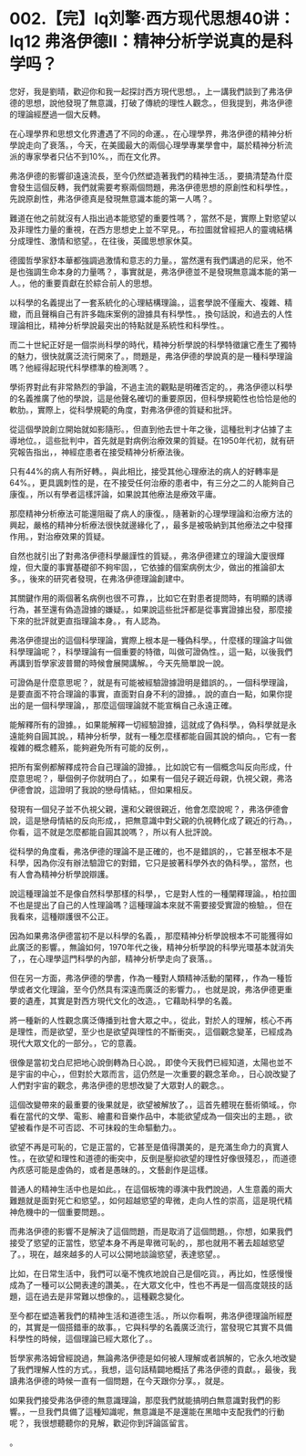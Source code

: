 # 002.【完】lq刘擎·西方现代思想40讲：lq12 弗洛伊德II：精神分析学说真的是科学吗？

您好，我是劉晴，歡迎你和我一起探討西方現代思想。，上一講我們談到了弗洛伊德的思想，說他發現了無意識，打破了傳統的理性人觀念。，但我提到，弗洛伊德的理論經歷過一個大反轉。

在心理學界和思想文化界遭遇了不同的命運。，在心理學界，弗洛伊德的精神分析學說走向了衰落。，今天，在美國最大的兩個心理學專業學會中，屬於精神分析流派的專家學者只佔不到10%。，而在文化界。

弗洛伊德的影響卻遠遠流長，至今仍然塑造著我們的精神生活。，要搞清楚為什麼會發生這個反轉，我們就需要考察兩個問題，弗洛伊德思想的原創性和科學性。，先說原創性，弗洛伊德真是發現無意識本能的第一人嗎？。

難道在他之前就沒有人指出過本能慾望的重要性嗎？，當然不是，實際上對慾望以及非理性力量的重視，在西方思想史上並不罕見。，布拉圖就曾經把人的靈魂結構分成理性、激情和慾望。，在往後，英國思想家休莫。

德國哲學家舒本華都強調過激情和意志的力量。，當然還有我們講過的尼采，他不是也強調生命本身的力量嗎？，事實就是，弗洛伊德並不是發現無意識本能的第一人。，他的重要貢獻在於綜合前人的思想。

以科學的名義提出了一套系統化的心理結構理論。，這套學說不僅龐大、複雜、精緻，而且聲稱自己有許多臨床案例的證據具有科學性。，換句話說，和過去的人性理論相比，精神分析學說最突出的特點就是系統性和科學性。。

而二十世紀正好是一個崇尚科學的時代，精神分析學說的科學特徵讓它產生了獨特的魅力，很快就廣泛流行開來了。，問題是，弗洛伊德的學說真的是一種科學理論嗎？他經得起現代科學標準的檢測嗎？。

學術界對此有非常熱烈的爭論，不過主流的觀點是明確否定的。，弗洛伊德以科學的名義推廣了他的學說，這是他聲名確切的重要原因，但科學規範性也恰恰是他的軟肋。，實際上，從科學規範的角度，對弗洛伊德的質疑和批評。

從這個學說創立開始就如影隨形。，但直到他去世十年之後，這種批判才佔據了主導地位。，這些批判中，首先就是對病例治療效果的質疑。在1950年代初，就有研究報告指出，，神經症患者在接受精神分析療法後。

只有44%的病人有所好轉。，與此相比，接受其他心理療法的病人的好轉率是64%。，更具諷刺性的是，在不接受任何治療的患者中，有三分之二的人能夠自己康復。，所以有學者這樣評論，如果說其他療法是療效平庸。

那麼精神分析療法可能還阻礙了病人的康復。，隨著新的心理學理論和治療方法的興起，嚴格的精神分析療法很快就邊緣化了，，最多是被吸納到其他療法之中發揮作用。，對治療效果的質疑。

自然也就引出了對弗洛伊德科學嚴謹性的質疑。，弗洛伊德建立的理論大廈很輝煌，但大廈的事實基礎卻不夠牢固，，它依據的個案病例太少，做出的推論卻太多。，後來的研究者發現，在弗洛伊德理論創建中。

其關鍵作用的兩個著名病例也很不可靠，，比如它在對患者提問時，有明顯的誘導行為，甚至還有偽造證據的嫌疑。，如果說這些批評都是從事實證據出發，那麼接下來的批評就更直指理論本身。，有人認為。

弗洛伊德提出的這個科學理論，實際上根本是一種偽科學。，什麼樣的理論才叫做科學理論呢？，科學理論有一個重要的特徵，叫做可證偽性。，這一點，以後我們再講到哲學家波普爾的時候會展開講解。，今天先簡單說一說。

可證偽是什麼意思呢？，就是有可能被經驗證據證明是錯誤的。，一個科學理論，是要直面不符合理論的事實，直面對自身不利的證據。，說的直白一點，如果你提出的是一個科學理論，，那麼這個理論就不能宣稱自己永遠正確。

能解釋所有的證據。，如果能解釋一切經驗證據，這就成了偽科學。，偽科學就是永遠能夠自圓其說。，精神分析學，就有一種怎麼樣都能自圓其說的傾向。，它有一套複雜的概念體系，能夠避免所有可能的反例，。

把所有案例都解釋成符合自己理論的證據。，比如說它有一個概念叫反向形成，什麼意思呢？，舉個例子你就明白了。，如果有一個兒子親近母親，仇視父親，弗洛伊德會說，這證明了我說的戀母情結。，但如果相反。

發現有一個兒子並不仇視父親，還和父親很親近，他會怎麼說呢？，弗洛伊德會說，這是戀母情結的反向形成，，把無意識中對父親的仇視轉化成了親近的行為。，你看，這不就是怎麼都能自圓其說嗎？，所以有人批評說。

從科學的角度看，弗洛伊德的理論不是正確的，也不是錯誤的，，它甚至根本不是科學，因為你沒有辦法驗證它的對錯，它只是披著科學外衣的偽科學。，當然，也有人會為精神分析學說辯護。

說這種理論並不是像自然科學那樣的科學，，它是對人性的一種闡釋理論。，柏拉圖不也是提出了自己的人性理論嗎？這種理論本來就不需要接受實證的檢驗。，但在我看來，這種辯護很不公正。

因為如果弗洛伊德當初不是以科學的名義，，那麼精神分析學說根本不可能獲得如此廣泛的影響。，無論如何，1970年代之後，精神分析學說的科學光環基本就消失了，，在心理學這門科學的內部，精神分析學走向了衰落。。

但在另一方面，弗洛伊德的學書，作為一種對人類精神活動的闡釋，，作為一種哲學或者文化理論，至今仍然具有深遠而廣泛的影響力。，也就是說，弗洛伊德更重要的遺產，其實是對西方現代文化的改造。，它藉助科學的名義。

將一種新的人性觀念廣泛傳播到社會大眾之中。，從此，對於人的理解，核心不再是理性，而是欲望，至少也是欲望與理性的不斷衝突。，這個觀念變革，已經成為現代大眾文化的一部分。，它的意義。

很像是當初戈白尼把地心說倒轉為日心說。，即使今天我們已經知道，太陽也並不是宇宙的中心，，但對於大眾而言，這仍然是一次重要的觀念革命。，日心說改變了人們對宇宙的觀念，弗洛伊德的思想改變了大眾對人的觀念。。

這個改變帶來的最重要的後果就是，欲望被解放了。，這首先體現在藝術領域。，你看在當代的文學、電影、繪畫和音樂作品中，本能欲望成為一個突出的主題。，欲望被看作是不可否認、不可抹殺的生命驅動力。。

欲望不再是可恥的，它是正當的，它甚至是值得讚美的，是充滿生命力的真實人性。，在欲望和理性和道德的衝突中，反倒是壓抑欲望的理性好像很殘忍，，而道德內疚感可能是虛偽的，或者是愚昧的。，文藝創作是這樣。

普通人的精神生活中也是如此。，在這個板塊的導演中我們說過，人生意義的兩大難題就是面對死亡和慾望。，如何超越慾望的卑微，走向人性的崇高，這是現代精神危機中的一個重要問題。。

而弗洛伊德的影響不是解決了這個問題，而是取消了這個問題。，你想，如果我們接受了慾望的正當性，慾望本身不再是卑微可恥的，，那也就用不著去超越慾望了。，現在，越來越多的人可以公開地談論慾望，表達慾望。。

比如，在日常生活中，我們可以毫不愧疚地說自己是個吃貨。，再比如，性感慢慢成為了一種可以公開表達的讚美。，在大眾文化中，性也不再是一個高度競技的話題，這在過去是非常難以想像的。，這種觀念變化。

至今都在塑造著我們的精神生活和道德生活。，所以你看啊，弗洛伊德理論所經歷的，其實是一個搭錯車的故事。，它與科學的名義廣泛流行，當發現它其實不具備科學性的時候，這個理論已經大眾化了。。

哲學家弗洛姆曾經說過，無論弗洛伊德是如何被人理解或者誤解的，它永久地改變了我們理解人性的方式。，我想，這句話精闢地概括了弗洛伊德的貢獻。，最後，我讀弗洛伊德的時候一直有一個問題，在今天跟你分享。，就是。

如果我們接受弗洛伊德的無意識理論，那麼我們就能搞明白無意識對我們的影響。，一旦我們具備了這種知識呢，無意識是不是還能在黑暗中支配我們的行動呢？，我很想聽聽你的見解，歡迎你到評論區留言。

。